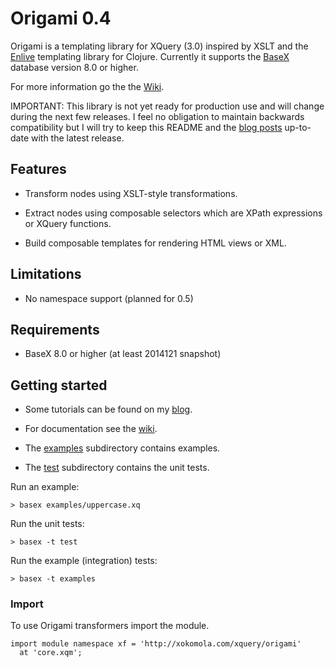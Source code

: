 # Origami 0.4

Origami is a templating library for XQuery (3.0) inspired by XSLT and the
[Enlive](https://github.com/cgrand/enlive) templating library for Clojure.
Currently it supports the [BaseX](http://basex.org) database version 8.0 or
higher.

For more information go the the [Wiki][wiki].

IMPORTANT: This library is not yet ready for production use and will change
during the next few releases. I feel no obligation to maintain backwards
compatibility but I will try to keep this README and the [blog
posts](http://xokomola.com/) up-to-date with the latest release.

## Features

- Transform nodes using XSLT-style transformations.

- Extract nodes using composable selectors which are XPath expressions or XQuery
  functions.

- Build composable templates for rendering HTML views or XML.

## Limitations

- No namespace support (planned for 0.5)

## Requirements

- BaseX 8.0 or higher (at least 2014121 snapshot)

## Getting started

- Some tutorials can be found on my [blog][blog].

- For documentation see the [wiki][wiki].

- The [examples][examples] subdirectory contains examples.

- The [test][tests] subdirectory contains the unit tests.

Run an example:

~~~xquery
> basex examples/uppercase.xq
~~~

Run the unit tests:

~~~xquery
> basex -t test
~~~

Run the example (integration) tests:

~~~xquery
> basex -t examples
~~~

### Import

To use Origami transformers import the module.

~~~xquery
import module namespace xf = 'http://xokomola.com/xquery/origami'
  at 'core.xqm';
~~~

[examples]: https://github.com/xokomola/origami/tree/master/examples
[tests]: https://github.com/xokomola/origami/tree/master/test
[blog]: http://xokomola.com/
[wiki]: https://github.com/xokomola/origami/wiki

